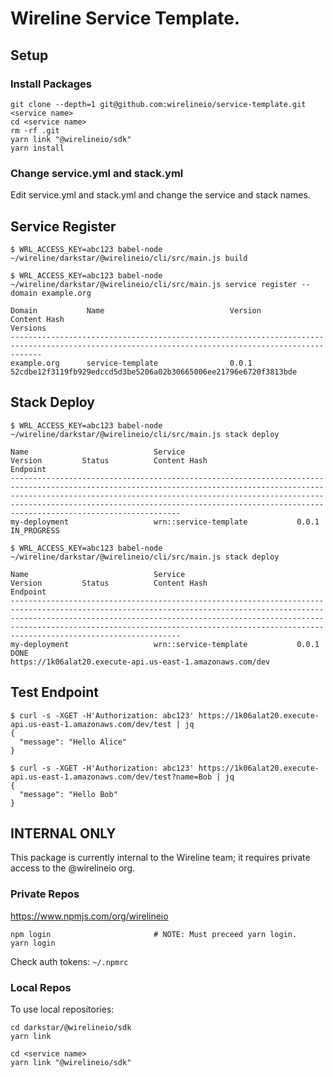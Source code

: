 # Wireline Service Template.

## Setup

### Install Packages

```
git clone --depth=1 git@github.com:wirelineio/service-template.git <service name>
cd <service name>
rm -rf .git
yarn link "@wirelineio/sdk"
yarn install
```

### Change service.yml and stack.yml

Edit service.yml and stack.yml and change the service and stack names.

## Service Register

```
$ WRL_ACCESS_KEY=abc123 babel-node ~/wireline/darkstar/@wirelineio/cli/src/main.js build
```

```
$ WRL_ACCESS_KEY=abc123 babel-node ~/wireline/darkstar/@wirelineio/cli/src/main.js service register --domain example.org

Domain           Name                            Version         Content Hash                                                            Versions
---------------------------------------------------------------------------------------------------------------------------------------------------
example.org      service-template                0.0.1           52cdbe12f3119fb929edccd5d3be5206a02b30665006ee21796e6720f3813bde
```

## Stack Deploy

```
$ WRL_ACCESS_KEY=abc123 babel-node ~/wireline/darkstar/@wirelineio/cli/src/main.js stack deploy

Name                            Service                         Version         Status          Content Hash                                                            Endpoint
------------------------------------------------------------------------------------------------------------------------------------------------------------------------------------------------------------------------------------------------------------------------------------------------------------------------------
my-deployment                   wrn::service-template           0.0.1           IN_PROGRESS
```

```
$ WRL_ACCESS_KEY=abc123 babel-node ~/wireline/darkstar/@wirelineio/cli/src/main.js stack deploy

Name                            Service                         Version         Status          Content Hash                                                            Endpoint
------------------------------------------------------------------------------------------------------------------------------------------------------------------------------------------------------------------------------------------------------------------------------------------------------------------------------
my-deployment                   wrn::service-template           0.0.1           DONE                                                                                    https://1k06alat20.execute-api.us-east-1.amazonaws.com/dev
```

## Test Endpoint

```
$ curl -s -XGET -H'Authorization: abc123' https://1k06alat20.execute-api.us-east-1.amazonaws.com/dev/test | jq
{
  "message": "Hello Alice"
}

$ curl -s -XGET -H'Authorization: abc123' https://1k06alat20.execute-api.us-east-1.amazonaws.com/dev/test?name=Bob | jq
{
  "message": "Hello Bob"
}
```

## INTERNAL ONLY

This package is currently internal to the Wireline team; it requires private access to the @wirelineio org.


### Private Repos

https://www.npmjs.com/org/wirelineio

~~~~
npm login                       # NOTE: Must preceed yarn login.
yarn login
~~~~

Check auth tokens: `~/.npmrc`


### Local Repos

To use local repositories:

~~~~
cd darkstar/@wirelineio/sdk
yarn link

cd <service name>
yarn link "@wirelineio/sdk"
~~~~
